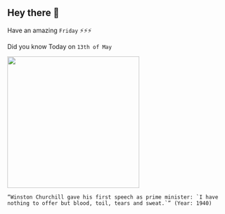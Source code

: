 ## Hey there 👋
Have an amazing `Friday` ⚡⚡⚡

Did you know Today on `13th of May`
 
 [<img src="https://api.time.com/wp-content/uploads/2015/05/churchill.jpeg" width="300" />](https://winstonchurchill.org/resources/speeches/1940-the-finest-hour/blood-toil-tears-and-sweat-2/#:~:text=First%20Speech%20as%20Prime%20Minister%20to%20House%20of%20Commons&text=When%20he%20met%20his%20Cabinet,his%20new%20all%2Dparty%20government.) 
 ```
“Winston Churchill gave his first speech as prime minister: `I have nothing to offer but blood, toil, tears and sweat.`” (Year: 1940)
```
